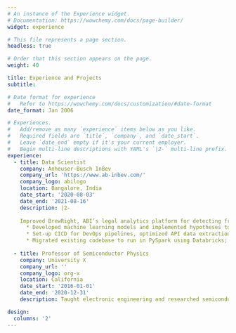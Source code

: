 ```yaml
---
# An instance of the Experience widget.
# Documentation: https://wowchemy.com/docs/page-builder/
widget: experience

# This file represents a page section.
headless: true

# Order that this section appears on the page.
weight: 40

title: Experience and Projects
subtitle:

# Date format for experience
#   Refer to https://wowchemy.com/docs/customization/#date-format
date_format: Jan 2006

# Experiences.
#   Add/remove as many `experience` items below as you like.
#   Required fields are `title`, `company`, and `date_start`.
#   Leave `date_end` empty if it's your current employer.
#   Begin multi-line descriptions with YAML's `|2-` multi-line prefix.
experience:
  - title: Data Scientist
    company: Anheuser-Busch InBev
    company_url: 'https://www.ab-inbev.com/'
    company_logo: abilogo
    location: Bangalore, India
    date_start: '2020-08-03'
    date_end: '2021-08-16'
    description: |2-
    
    Improved BrewRight, ABI’s legal analytics platform for detecting fraudulent transactions for financial compliance
      * Developed machine learning models and implemented hypotheses to flag anomalous and risky transactions
      * Set-up CICD for DevOps pipelines, optimized API data extraction scripts and achieved E2E Automation
      * Migrated existing codebase to run in PySpark using Databricks; reducing runtime by 70%, saving USD 100,000
        
  - title: Professor of Semiconductor Physics
    company: University X
    company_url: ''
    company_logo: org-x
    location: California
    date_start: '2016-01-01'
    date_end: '2020-12-31'
    description: Taught electronic engineering and researched semiconductor physics.

design:
  columns: '2'
---
```

